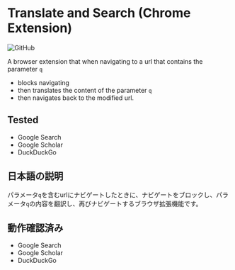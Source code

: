 # Translate and Search (Chrome Extension)

![GitHub](https://img.shields.io/github/license/34j/chrome-extension-translate-search)

A browser extension that when navigating to a url that contains the parameter `q`

- blocks navigating
- then translates the content of the parameter `q`
- then navigates back to the modified url.

## Tested

- Google Search
- Google Scholar
- DuckDuckGo

## 日本語の説明

パラメータ`q`を含むurlにナビゲートしたときに、ナビゲートをブロックし、パラメータ`q`の内容を翻訳し、再びナビゲートするブラウザ拡張機能です。

## 動作確認済み

- Google Search
- Google Scholar
- DuckDuckGo
